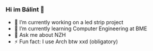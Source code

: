 ### Hi im Bálint 👋 


- 🔭 I’m currently working on a led strip project
- 🌱 I’m currently learning Computer Engineering at BME
- 💬 Ask me about NZH
- ⚡ Fun fact: I use Arch btw xxd (obligatory)

<!--
**tothhbalint/tothhbalint** is a ✨ _special_ ✨ repository because its `README.md` (this file) appears on your GitHub profile.

Here are some ideas to get you started:
- 👯 I’m looking to collaborate on ...
- 🤔 I’m looking for help with ...
- 📫 How to reach me: ...

-->
